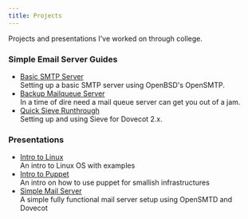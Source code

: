 ```yaml
---
title: Projects
---
```


Projects and presentations I've worked on through college.

### Simple Email Server Guides

* [Basic SMTP Server](/posts/mail_server_basic_smtp.html)  
Setting up a basic SMTP server using OpenBSD's OpenSMTP. 
* [Backup Mailqueue Server](/posts/temporary_mail_queue_server.html)  
In a time of dire need a mail queue server can get you out of a jam. 
* [Quick Sieve Runthrough](/posts/basic_sieve_usage_and_configuration.html)  
Setting up and using Sieve for Dovecot 2.x.

### Presentations

* [Intro to Linux](https://files.ehouse.io/ehouse/presentations/intro_to_linux/intro_to_linux.html#/)  
An intro to Linux OS with examples
* [Intro to Puppet](https://files.ehouse.io/ehouse/presentations/puppet/puppet.html#/)  
An intro on how to use puppet for smallish infrastructures
* [Simple Mail Server](https://files.ehouse.io/ehouse/presentations/simple_mail_server/simple_mail_server.html#/)  
A simple fully functional mail server setup using OpenSMTD and Dovecot
